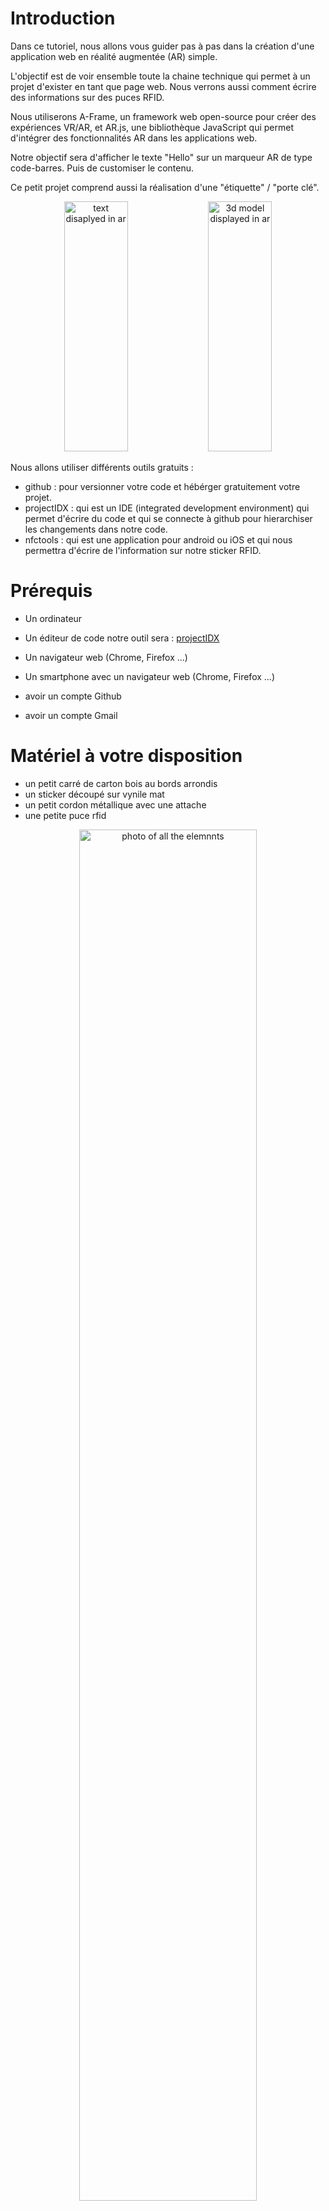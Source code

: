 # Introduction
Dans ce tutoriel, nous allons vous guider pas à pas dans la création d'une application web en réalité augmentée (AR) simple. 


L'objectif est de voir ensemble toute la chaine technique qui permet à un projet d'exister en tant que page web. Nous verrons aussi comment écrire des informations sur des puces RFID.

Nous utiliserons A-Frame, un framework web open-source pour créer des expériences VR/AR, et AR.js, une bibliothèque JavaScript qui permet d'intégrer des fonctionnalités AR dans les applications web. 

Notre objectif sera d'afficher le texte "Hello" sur un marqueur AR de type code-barres. Puis de customiser le contenu.

Ce petit projet comprend aussi la réalisation d'une "étiquette" / "porte clé".
<div align="center">
  <img src="ressources/markup_1000019121.png" alt="text disaplyed in ar" width="45%" height="400"/>
  <img src="ressources/markup_1000019122.png" alt="3d model displayed in ar" width="45%" height="400"/>
</div>

Nous allons utiliser différents outils gratuits :
- github : pour versionner votre code et hébérger gratuitement votre projet.
- projectIDX : qui est un IDE (integrated development environment) qui permet d'écrire du code et qui se connecte à github pour hierarchiser les changements dans notre code.
- nfctools : qui est une application pour android ou iOS et qui nous permettra d'écrire de l'information sur notre sticker RFID.

# Prérequis
- Un ordinateur
- Un éditeur de code notre outil sera : [projectIDX](https://idx.dev/)
- Un navigateur web (Chrome, Firefox ...)
- Un smartphone avec un navigateur web (Chrome, Firefox ...)

- avoir un compte Github
- avoir un compte Gmail


# Matériel à votre disposition
- un petit carré de carton bois au bords arrondis
- un sticker découpé sur vynile mat
- un petit cordon métallique avec une attache
- une petite puce rfid

<div align="center"> 
  <img src="ressources/PXL_20240912_065600761.jpg" alt="photo of all the elemnnts" width="75%" />
</div>

Pour l'assemblage, rien de plus simple :
- coller le sticker sur le carré en carton bois sur l'emplacement délimité par la gravure.
- coller la puce RFID, centrée, au dos de ce carré.
- dévisser l'attache et faite la passer dans le trou.

et voilà ! on est prêts à passer sur la partie numérique !

Si vous voulez plus d'infos sur cette partie là
- [Explications de la découpe stickers](https://github.com/LucieMrc/SilhouetteCameo_2spi)
- [Explications sur la découpe laser](https://github.com/b2renger/Introduction_Laser_Beambox)

# Étape 1 : Créer un compte GitHub et un dépôt
- Créer un compte GitHub : Si vous n'en avez pas déjà un, rendez-vous sur https://github.com/signup?source=login et créez un compte.

**☢️ Le nom d'utilisateur que vous choisissez sera utilisé pour l'adresse qu'il faudra tapper pour voir votre projet. <u>Choisissez un nom court ! sans espaces, sans caractères spéciaux (accents etc.)</u>**

<div align="center"> 
  <img src="ressources/Capture_signup_github.png" alt="signup github page" width="49%" height="400"/>
  <img src="ressources/Capture_login_github.png" alt="login github page" width="49%" height="400"/>
</div>

- Créer un nouveau dépôt : Une fois connecté, cliquez sur le bouton "New repository". Donnez un nom à votre dépôt (par exemple, "microProjetAr"), ajoutez une description facultative, et cliquez sur "Create repository".

<div align="center"> 
<img src="ressources/Capture_github_newRepo.png" alt="menu to create new repo" width="75%" />
</div>
</br>
<div align="center"> 
<img src="ressources/Capture_github_newRepoCreation.png" alt="menu to create new repo" width="75%" />
</div>



# Étape 2 : Activer GitHub Pages
Nous allons maintenant configurer GitHub Pages, pour permettre à notre projet d'être servi par les serveurs de github lorsque l'on rentre l'adresse : https://[votre-nom-utilisateur].github.io/[votre-depot]


- Accéder aux paramètres : Dans votre dépôt, cliquez sur l'onglet "Settings", puis sur l'onglet "Pages"

<div align="center"> 
<img src="ressources/Capture_github_settings.png" alt="menu to access gh-pages settings" width="75%" />
</div>
</br>
<div align="center"> 
<img src="ressources/Capture_github_settings_pages.png" alt="Pages menu to access gh-pages settings" width="75%" />
</div>

- Sélectionner la branche : Dans la section "GitHub Pages", sélectionnez la branche main (ou la branche principale de votre dépôt).
- Enregistrer les modifications : Cliquez sur le bouton "Save". Votre site GitHub Pages sera maintenant accessible à l'adresse https://[votre-nom-utilisateur].github.io/[microprojetAr].

<div align="center"> 
<img src="ressources/Capture_github_settings_pages_activate.png" alt="activate gh-pages" width="75%" />
</div>

Si vous revenez sur la page d'accueil de votre projet, vous remarquerez au bout de quelques minutes, que certains éléments ont changé. Un déploiement est maintenant disponible !

<div align="center"> 
<img src="ressources/Capture_github_settings_pages_done.png" alt="gh-pages settings done" width="75%" />
</div>

Toute l'infrastructure nécessaire pour héberger votre projet est donc bien en place, il suffit maintenant d'ajouter du contenu.


# Étape 3 : Utiliser Project IDX

Rendez-vous sur le site de [projetIDX](https://idx.dev/) et connectez-vous.

Importer le dépôt : Utilisez l'option pour importer votre dépôt GitHub dans Project IDX.

<div align="center"> 
<img src="ressources/Capture_projetIDX_importRepo.png" alt="import repo in projetIDX" width="75%" />
</div>

Copiez l'adresse du dépot créé précédement.
<div align="center"> 
<img src="ressources/Capture_projetIDX_importRepo2.png" alt="import repo in projetIDX" width="75%" />
</div>

Configurer le projet pour un usage de developpement web.

- Créer un dossier ".idx":
  <div align="center"> 
  <img src="ressources/ProjetIDX_newFolder.png" alt="create a new file in project IDX" width="75%" />
  </div>

- Dans ce dossier, créer un fichier nommé "dev.nix"
  <div align="center"> 
  <img src="ressources/ProjetIDX_newFile.png" alt="create a new file in project IDX" width="75%" />
  </div>
  Pour arriver à ce résultat :
   <div align="center"> 
  <img src="ressources/ProjetIDX_comf.png" alt="create a new file in project IDX" width="75%" />
  </div>

- Copier le code de configuration de l'environnement de developpement dans le fichier "dev.nix" que vous venez de créer. (Ce fichier va nous permettre de tester notre code directement dans projetIDX et aussi de tester sur notre téléphone).
  ```
    # To learn more about how to use Nix to configure your environment
  # see: https://developers.google.com/idx/guides/customize-idx-env
  { pkgs, ... }: {
    # Which nixpkgs channel to use.
    channel = "stable-23.11"; # or "unstable"
    # Use https://search.nixos.org/packages to find packages
    packages = [
      pkgs.nodejs_20
      pkgs.python3
    ];
    # Sets environment variables in the workspace
    env = {};
    idx = {
      # Search for the extensions you want on https://open-vsx.org/ and use   "publisher.id"
      extensions = [
        # "vscodevim.vim"
      ];
      # Enable previews and customize configuration
      previews = {
        enable = true;
        previews = {
          web = {
            command = ["python3" "-m" "http.server" "$PORT" "--bind" "0.0.0.0"];
            manager = "web";
          };
        };
      };
      # Workspace lifecycle hooks
      workspace = {
        # Runs when a workspace is first created
        onCreate = {
          # Example: install JS dependencies from NPM
          # npm-install = "npm install";
          # Open editors for the following files by default, if they exist:
          default.openFiles = [ "style.css" "main.js" "index.html" ];
        };
        # Runs when the workspace is (re)started
        onStart = {
          # Example: start a background task to watch and re-build backend code
          # watch-backend = "npm run watch-backend";
        };
      };
    };
  }
  ```
Votre environnement de travail devrait ressembler à ceci :
   
  <div align="center"> 
  <img src="ressources/projetIDX_final_conf.png" alt="create a new file in project IDX" width="100%" />
  </div>

Il ne vous reste plus qu'à cliquer sur le bouton "Rebuild Environment" et c'est bon !


# Étape 4 : Créer la page HTML

Créer un fichier index.html : Dans votre projet IDX, créez un fichier nommé **"index.html."**

<div align="center"> 
<img src="ressources/Capture_projetIDX_newFile.png" alt="create a new file in project IDX" width="75%" />
</div>


Ajouter le code HTML : Copiez et collez le code HTML suivant dans votre fichier index.html :

```HTML
<!DOCTYPE html>
<html>
<head>
  <title>Ma première app AR</title>
  <script src="https://aframe.io/releases/1.3.0/aframe.min.js"></script>
  <script src="https://raw.githubusercontent.com/jeromeetienne/AR.js/master/aframe/build/aframe-ar.js"></script>   

</head>
<body>
    <a-scene embedded
    arjs="sourceType: webcam; detectionMode: mono_and_matrix; matrixCodeType: 3x3; trackingMethod: best ; changeMatrixMode: modelViewMatrix;"
    renderer="sortObjects: true; antialias: true; colorManagement: true; physicallyCorrectLights; logarithmicDepthBuffer: true;"

    vr-mode-ui="enabled: false"

    smooth=" true" smoothCount="5" smoothTolerance=".05" smoothThreshold="5"
    
    sourceWidth="800" sourceHeight="600" displayWidth="1280" displayHeight="720">

      
        <a-marker type='barcode' value='2'>
   
            <a-text value="Hello !" 
            side="double" position = "0 0 -1" rotation="270 0 0" 
            width="8"
            color="red" align="center" >
            </a-text>

        </a-marker>

        <a-entity camera></a-entity>
  </a-scene>
</body>
</html>
```


# Étape 5 : Comprendre le code
Ce code crée une expérience simple de réalité augmentée (RA) en utilisant A-Frame et AR.js. Décomposons ce que fait chaque partie :

Si vous n'êtes pas à l'aise et ne connaissez pas du tout la manière dont du code html fonctionne cliquez sur le petit triangle pour déplier une explication des bases de la syntaxe html

<details > <summary> <b>&#128161 les bases html</b> </summary>

Une page HTML est comme un sandwich. Elle a besoin d'un pain du haut et d'un pain du bas pour contenir la garniture !

Le pain du haut et du bas, ce sont les balises ```<html>``` et ```</html>```. Elles indiquent au navigateur que le contenu entre ces balises est du code HTML.

Deux parties principales : À l'intérieur du "sandwich HTML", on trouve deux parties :

**La tête** (```<head>``` et ```</head>```) : C'est comme les informations sur l'emballage du sandwich. On y met des informations importantes pour le navigateur, mais qui ne sont pas affichées directement à l'utilisateur. 

Par exemple :
- Le titre de la page ```<title>```

- Des liens vers des fichiers CSS pour le style

- Des liens vers des fichiers JavaScript pour les fonctionnalités interactives

**Le corps** (```<body>``` et ```</body>```) : C'est la garniture du sandwich ! C'est le contenu visible de la page web : texte, images, vidéos, etc.

La syntaxe et donc l'interprétation par le navigateur du code html repose sur des balises ouvrantes et fermantes :

- La balise **ouvrante** (par exemple ```<p>```)  dit au navigateur : "Attention, on commence un paragraphe !"
- La balise fermante (par exemple ```</p>```) dit : "Voilà, le paragraphe est terminé."

Tout le contenu entre la balise ouvrante et la balise fermante est considéré comme faisant partie de cet élément.

Exemple :
```html
<html>
<head>
  <title>Ma page web</title>
</head>
<body>
  <h1>Bienvenue !</h1>
  <p>Ceci est un paragraphe de texte.</p>
</body>
</html>
```
Dans cet exemple :

- ```<html>``` ouvre la page HTML et ```</html>``` la ferme.
- ```<head>``` ouvre la section d'en-tête et ```</head>``` la ferme.
- ```<title>``` ouvre le titre de la page et ```</title>``` le ferme.
- ```<body>``` ouvre le corps de la page et ```</body>``` le ferme.
- ```<h1>``` ouvre un titre de niveau 1 et ```</h1>``` le ferme.
- ```<p>``` ouvre un paragraphe et ```</p>``` le ferme.

</details>
</br>

Ici nous avons une structure HTML classique : Le code met en place une page HTML basique avec les sections <head> et <body>.


Dans la partie ```<head>```, nous ajoutons : 

- le titre de l'expérience
  ```html
  <title>Ma première app AR</title>
  ```

- la *Bibliothèque A-Frame* : Il inclut la bibliothèque A-Frame (aframe.min.js) qui est un framework JavaScript permettant de créer des expériences de réalité virtuelle (RV) et de RA en utilisant du HTML.
  ```html
  <script src="https://aframe.io/releases/1.3.0/aframe.min.js"></script>
  ``` 

- la *Bibliothèque AR.js* : Il inclut la bibliothèque AR.js (aframe-ar.js) qui ajoute des capacités de RA à A-Frame.
  ```html
  <script src="https://raw.githubusercontent.com/jeromeetienne/AR.js/master/aframe/build/aframe-ar.js"></script>  
  ```

Dans la partie ```<body>```, et c'est ici que tout ce joue pour le contenu visible par l'utilisateur. Nous ajoutons : 

- la *scène RA* : L'élément ```<a-scene>``` crée la scène de RA.
  ```html
  <a-scene embedded
    arjs="sourceType: webcam; detectionMode: mono_and_matrix; matrixCodeType: 3x3; trackingMethod: best ; changeMatrixMode: modelViewMatrix;"
    renderer="sortObjects: true; antialias: true; colorManagement: true; physicallyCorrectLights; logarithmicDepthBuffer: true;"

    vr-mode-ui="enabled: false"

    smooth=" true" smoothCount="5" smoothTolerance=".05" smoothThreshold="5"
    
    sourceWidth="800" sourceHeight="600" displayWidth="1280" displayHeight="720">

        <!-- contenu de l'expérience AR avec d'autres balises -->

  </a-scene>
  ```
  Remarquez qu'avant le chevron fermant '>' de la balise ```<a-scene>``` nous ajoutons beaucoup d'options (qui s'appellent attributs en html)  pour configuer la manière dont la scène va s'afficher.

  <details > <summary> <b>&#128161 les détails des options de configuration de l'attribut arjs</b> </summary>
  - *embedded* : Cet attribut indique à A-Frame d'intégrer la scène dans la page HTML.

  - *arjs* : Cet attribut configure AR.js 
    - *sourceType: webcam* : Utilise la webcam de l'appareil comme source vidéo.
    - *detectionMode: mono_and_matrix* : Détecte à la fois les images cibles et les marqueurs de type code-barres.
    - *matrixCodeType: 3x3* : Spécifie que le type de code-barres utilisé est un code-barres matriciel 3x3.
    - *trackingMethod: best* : Utilise la meilleure méthode de suivi disponible.
    - *changeMatrixMode: modelViewMatrix* : Mode de changement de matrice pour le suivi.
    - *vr-mode-ui="enabled: false"* : Désactive l'interface utilisateur du mode VR.
    - *renderer*. Configure le rendu de la scène avec des options pour le tri des objets, l'antialiasing, la gestion des couleurs, etc.
    - *smooth* : Active le lissage du mouvement de la caméra.
  </details>
  </br>

- Le *marqueur* : L'élément ```<a-marker>``` définit un marqueur de type code-barres avec la valeur '2'. Lorsque la caméra détecte ce marqueur, le contenu à l'intérieur de la balise sera affiché en RA.
  ```html
  <a-marker type='barcode' value='2'>
    <!-- ajouter du contenu qui sera visible par l'utilisateur et donc ancré sur notre marqueur -->
  </a-marker>
  ```
  Ici la valeur 2 correspond à un motif précis qui a été prédécoupé pour vous à la [découpeuse de stickers](https://github.com/LucieMrc/SilhouetteCameo_2spi). Avec la technique que nous utilisons [il existe 64 motifs différents](https://github.com/b2renger/Introduction_A-frame/blob/main/markers/barcodes/2.png) qui peuvent être détectés en même temps par arjs.

- Un texte : L'élément <a-text> crée un texte en 3D qui sera affiché au-dessus du marqueur. Le texte est "Hello !", de couleur rouge et centré.
  ```html
  <a-text value="Hello !" 
            side="double" position = "0 0 -1" rotation="270 0 0" 
            width="8"
            color="red" align="center" >
  </a-text>
  ```
    <details > <summary> <b>&#128161 les détails des attributs de la balise a-text</b> </summary>
  - *value* : Le texte à afficher.
  - *side=double* : permet d'afficher le texte quelque soit l'angle sous lequel on le regarde.
  - *position="0 0 -1" : la position xyz du centre du texte par rapport au centre du marqueur.
  - *rotation="270 0 0"* :
  - *width="8"* : la largeur du texte.
  - *color="red"* : la couleur du texte.
  - *align="center"* : l'alignement du texte.
  </details>
  </br>

- Caméra : L'élément ```<a-entity camera>``` définit la caméra de la scène, le fonctionnement par défaut nous convient parfaitement, mais il est possible d'ajouter des fonctionalités comme par exemple l'interaction via l'orientation du regard ('gaze' interaction).


En résumé, ce code crée une expérience de RA où un texte apparaît dans un esapce 3D lorsque le marqueur code-barres 2 est détecté par la caméra.



# Étape 6 : Tester
- Configurer

- Enregistrer les modifications : Enregistrez votre fichier index.html.

- Tester votre projet : Affichez la webview de votre projet.

  <div align="center"> 
  <img src="ressources/Capture_projetIDX_webview.png" alt="check the webview tab !" width="75%" />
  </div>

  **☣️** Il peut arriver que la webview disparaisse ... Dans ce cas là vous pouvez faire apparaitre la "palette de commande" en (Cmd+Maj+P sur Mac ou Ctrl+Maj+P pour les autres systèmes), puis sélectionnez ou tappez "Show Web Preview" (Afficher l'aperçu sur le Web).


  <div align="center"> 
  <img src="ressources/Capture_projetIDX_webview_commandPalette.png" alt="command palette" width="75%" />
  </div>

  Vous pouvez alors visionner votre page en plein écran en cliquant sur le petit icône en haut à droite.

  <div align="center"> 
  <img src="ressources/Capture_projetIDX_webview_ouvrir.png" alt="command palette" width="75%" />
  </div>

  Cela ouvrira votre expérience dans un nouvel onglet sur votre ordinateur. A ce stade vous devriez voir : une page web vous montrant vous !

  Si vous montrez le marqueur à la caméra vous devriez voir ceci :

  <div align="center"> 
  <img src="ressources/Capture_final_product_v1.png" alt="command palette" width="75%" />
  </div>

  Votre projet fonctionne donc dans l'éditeur et avec la caméra de votre ordinateur.

  Vous pouvez maintenant le tester sur votre smartphone. Il vous suffit de vous rendre sur la page que vous venez d'ouvrir.

  Si vous utilisez chrome, vous pouvez aussi créer un QR code que vous pourrez scanner avec votre appareil photo pour accéder à la page de test.

  <div align="center"> 
  <img src="ressources/Capture_qr.png" alt="create qrcode with chrome" width="75%" />
  </div>

  
Vous pouvez ensuite répéter ces opérations en changeant le code, sauvegardant et en actualisant la page. 

Essayer par exemple de changer le texte, sa couleur, sa taille, sa position etc.



# Étape 7 : Publier l'application

Commiter les modifications : Utilisez les outils de versioning de Project IDX pour commiter vos changements et les pousser sur votre dépôt GitHub.

- Cliquer sur le bouton source control de projetIDX
  <div align="center"> 
  <img src="ressources/Capture_git_icon.png" alt="" width="10%" />
  </div>

- 'Stager' les changements en cliquant sur le "+"
  <div align="center"> 
  <img src="ressources/Capture_git_stage.png" alt="" width="75%"/>
  </div>

- 'Commiter' les changements en cliquant sur le bouton 'commit'
  <div align="center"> 
  <img src="ressources/Capture_git_commit.png" alt=" " width="75%"/>
  </div>

- Synchroniser les changements en cliquant sur le bouton 'commit'
  <div align="center"> 
  <img src="ressources/Capture_git_sync.png" alt=" " width="75%"/>
  </div>

Cette dernière opération va envoyer vos changements à votre dépot github et du coup mettre à jour la page mise en ligne.

**Votre expérience est maintenant déployée à l'adresse :** *https://[votre-nom-utilisateur].github.io/[votre-depot]*

**✨	 Félicitations ! ✨**  Vous avez créé votre première application AR. Vous pouvez maintenant personnaliser votre application en modifiant le texte, en ajoutant des modèles 3D, et en expérimentant avec différentes fonctionnalités d'A-Frame et AR.js.

Note : Ce tutoriel est une introduction de base. Pour approfondir vos connaissances, consultez la documentation officielle d'A-Frame et AR.js.

 #  Étape 8 : Encoder le sticker RFID

Notre but est de programmer notre sticker RFID pour que lorsque nous approchons notre téléphone, celui-ci va nous proposer d'ouvrir la page web hébergeant notre projet.

Pour cela nous allons utiliser NFCTools qui est gratuit et qui est disponible pour [Android](https://play.google.com/store/apps/details?id=com.wakdev.wdnfc&hl=fr) ou [iOS](https://apps.apple.com/fr/app/nfc-tools/id1252962749)?.

- Choisir l'onglet "Ecrire" et sélectionner "ajouter un enregistrement"
  <div align="center"> 
  <img src="ressources/NFCTools_ecrire.png" alt=" " width="75%"/>
  </div>
- Choisir "URL/URI"
  <div align="center"> 
  <img src="ressources/NFCTools_ajout.png" alt=" " width="75%"/>
  </div>
- Entrer l'adresse de votre page puis valider
  <div align="center"> 
  <img src="ressources/NFCTools_url.png" alt=" " width="75%"/>
  </div>
- Vous pouvez maintenant cliquer sur le bouton "Ecrire" sous le champ "Plus d'options"
  <div align="center"> 
  <img src="ressources/NFCTools_enregistrer.png" alt=" " width="75%"/>
  </div>
- Vous devrier voir cet écran vous demandant d'approcher votre smartphone du sticker.
  <div align="center"> 
  <img src="ressources/NFCTools_approcher.png" alt=" " width="75%"/>
  </div>
- Une fois que vous avez réussi à détecter votre sticker, l'écriture devrait s'effectuer
  <div align="center"> 
  <img src="ressources/NFCTools_valider.png" alt=" " width="75%"/>
  </div>

Normalement c'est bon !
Vous pouvez fermer NFCTools et tester !



# Pour aller plus loin ...

Un cours entier en anglais est disponible sur [le site de l'ateliernum](http://ateliernum.github.io) à cette adresse : https://github.com/b2renger/Introduction_A-frame#introduction_a-frame

Personnaliser l'apparence : Ajouter d'autres éléments, modifier les couleurs, les tailles et les positions des éléments.

Ajouter des modèles 3D : Importer des modèles 3D dans votre scène.

Utiliser d'autres types de marqueurs : Explorer les différents types de marqueurs AR.

Créer des interactions : Ajouter des événements et des interactions à votre application.
